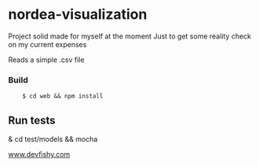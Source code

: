 nordea-visualization
====================

Project solid made for myself at the moment
Just to get some reality check on my current expenses

Reads a simple .csv file

### Build
        $ cd web && npm install

## Run tests
  & cd test/models && mocha

www.devfishy.com
